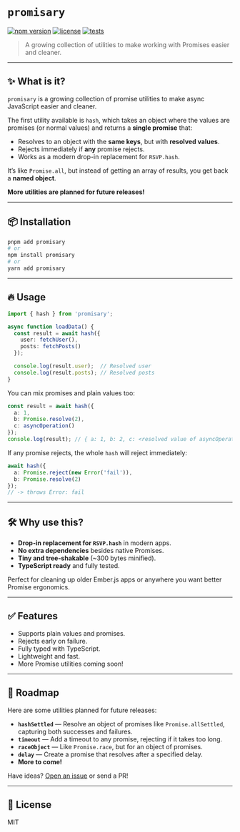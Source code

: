 # `promisary`

[![npm version](https://img.shields.io/npm/v/promisary.svg?style=flat)](https://www.npmjs.com/package/promisary)
[![license](https://img.shields.io/npm/l/promisary.svg?style=flat)](LICENSE)
[![tests](https://img.shields.io/github/actions/workflow/status/RobbieTheWagner/promisary/test.yml?branch=main)](https://github.com/RobbieTheWagner/promisary/actions)

> A growing collection of utilities to make working with Promises easier and cleaner.

---

## ✨ What is it?

`promisary` is a growing collection of promise utilities to make async JavaScript easier and cleaner.

The first utility available is `hash`, which takes an object where the values are promises (or normal values) and returns a **single promise** that:

- Resolves to an object with the **same keys**, but with **resolved values**.
- Rejects immediately if **any** promise rejects.
- Works as a modern drop-in replacement for `RSVP.hash`.

It’s like `Promise.all`, but instead of getting an array of results, you get back a **named object**.

**More utilities are planned for future releases!**

---

## 📦 Installation

```bash
pnpm add promisary
# or
npm install promisary
# or
yarn add promisary
```

---

## 🔥 Usage

```typescript
import { hash } from 'promisary';

async function loadData() {
  const result = await hash({
    user: fetchUser(),
    posts: fetchPosts()
  });

  console.log(result.user);  // Resolved user
  console.log(result.posts); // Resolved posts
}
```

You can mix promises and plain values too:

```typescript
const result = await hash({
  a: 1,
  b: Promise.resolve(2),
  c: asyncOperation()
});
console.log(result); // { a: 1, b: 2, c: <resolved value of asyncOperation> }
```

If any promise rejects, the whole `hash` will reject immediately:

```typescript
await hash({
  a: Promise.reject(new Error('fail')),
  b: Promise.resolve(2)
});
// -> throws Error: fail
```

---

## 🛠 Why use this?

- **Drop-in replacement for `RSVP.hash`** in modern apps.
- **No extra dependencies** besides native Promises.
- **Tiny and tree-shakable** (~300 bytes minified).
- **TypeScript ready** and fully tested.

Perfect for cleaning up older Ember.js apps or anywhere you want better Promise ergonomics.

---

## ✅ Features

- Supports plain values and promises.
- Rejects early on failure.
- Fully typed with TypeScript.
- Lightweight and fast.
- More Promise utilities coming soon!

---

## 📅 Roadmap

Here are some utilities planned for future releases:

- **`hashSettled`** — Resolve an object of promises like `Promise.allSettled`, capturing both successes and failures.
- **`timeout`** — Add a timeout to any promise, rejecting if it takes too long.
- **`raceObject`** — Like `Promise.race`, but for an object of promises.
- **`delay`** — Create a promise that resolves after a specified delay.
- **More to come!**

Have ideas? [Open an issue](https://github.com/RobbieTheWagner/promisary/issues) or send a PR!

---

## 📜 License

MIT
